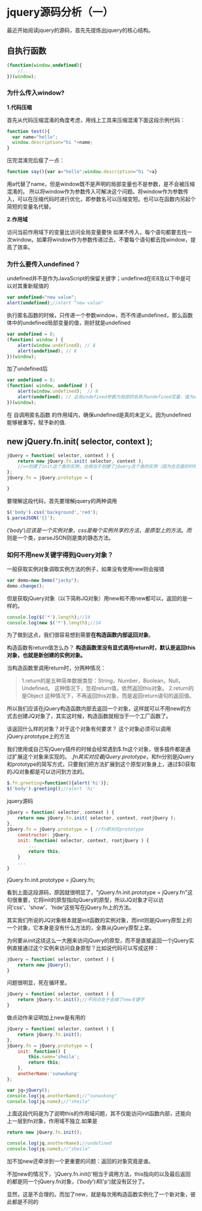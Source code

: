 # jquery源码分析（一）

最近开始阅读jquery的源码，首先先提炼出jquery的核心结构。

## 自执行函数
```javascript
(function(window,undefined){
    //...
})(window);
```
### 为什么传入window?

**1.代码压缩**

首先从代码压缩混淆的角度考虑，用线上工具来压缩混淆下面这段示例代码：

```javascript
function test(){
  var name="hello";
  window.description="hi "+name;
}
```
压完混淆完后瘦了一点：

```javascript
function say(){var a="hello";window.description="hi "+a}
```
用a代替了name，但是window既不是声明的局部变量也不是参数，是不会被压缩混淆的。
所以将window作为参数传入可解决这个问题。将window作为参数传入，可以在压缩代码时进行优化，即参数名可以压缩变短。也可以在函数内另起个简短的变量名代替。  

**2.作用域**

访问当前作用域下的变量比访问全局变量要快
如果不传入，每个语句都要去找一次window。如果将window作为参数传递过去，不要每个语句都去找window，提高了效率。

### 为什么要传入undefined？
undefined并不是作为JavaScript的保留关键字；undefined在IE8及以下中是可以对其重新赋值的

```javascript
var undefined="new value";
alert(undefined);//alert “new value"
```

执行匿名函数的时候，只传递一个参数window，而不传递undefined，那么函数体中的undefined局部变量的值，刚好就是undefined
```javascript
var undefined = 8;  
(function( window ) {   
    alert(window.undefined); // 8  
    alert(undefined); // 8  
})(window);  
```

加了undefined后

```javascript
var undefined = 8;  
(function( window, undefined ) {   
    alert(window.undefined);  // 8  
    alert(undefined); // 此处undefined参数为局部的名称为undefined变量，值为undefined  
})(window);  
```
在 自调用匿名函数 的作用域内，确保undefined是真的未定义。因为undefined能够被重写，赋予新的值.
## new jQuery.fn.init( selector, context );
```javascript
jQuery = function( selector, context ) {
	return new jQuery.fn.init( selector, context );
    //=>创建了init这个类的实例，也相当于创建了jQuery这个类的实例（因为在后面的时候，让init.prototype=jQuery.prototype）
};
jQuery.fn = jQuery.prototype = {

}
```
要理解这段代码，首先要理解jquery的两种调用

```javascript
$('body').css('background','red');
$.parseJSON('{}');
```
$('body')应该是一个实例对象，css是每个实例共享的方法，是原型上的方法。
而$则是一个类，parseJSON则是类的静态方法。  

### 如何不用new关键字得到jQuery对象？

一般获取实例对象调取实例方法的例子，如果没有使用new则会报错

```javascript
var demo=new Demo("jacky");
demo.change();
```
但是获取jQuery对象（以下简称JQ对象）用new和不用new都可以，返回的是一样的。

```javascript
console.log($('*').length);//14
console.log(new $('*').length);//14
```
为了做到这点，我们很容易想到需要**在构造函数内部返回对象**。

构造函数有return值怎么办？
**构造函数里没有显式调用return时，默认是返回this对象，也就是新创建的实例对象。**

当构造函数里调用return时，分两种情况：

> 1.return的是五种简单数据类型：String，Number，Boolean，Null，Undefined。 这种情况下，忽视return值，依然返回this对象。
> 2.return的是Object 这种情况下，不再返回this对象，而是返回return语句的返回值。

所以我们应该在jQuery构造函数内部去返回一个对象，这样就可以不用new的方式去创建JQ对象了，其实这时候，构造函数就相当于一个工厂函数了。

该返回什么样的对象？对于这个对象有何要求？
这个对象必须可以调用jQuery.prototype上的方法

我们使用或自己写jQuery插件的时候会经常遇到$.fn这个对象，很多插件都是通过扩展这个对象来实现的。
$.fn其实对应着jQuery.prototype，$和fn分别是jQuery和prototype的简写方式，只要我们把方法扩展到这个原型对象身上，通过$()获取的JQ对象都是可以访问到方法的。

```javascript
$.fn.greeting=function(){alert('hi')};
$('body').greeting();//alert 'hi'
```

jquery源码

```javascript
jQuery = function( selector, context ) {
    return new jQuery.fn.init( selector, context, rootjQuery );
},
jQuery.fn = jQuery.prototype = { //fn即对应prototype
    constructor: jQuery,
    init: function( selector, context, rootjQuery ) {
        ...
        return this;
    }
    ...
}
```
jQuery.fn.init.prototype = jQuery.fn;

看到上面这段源码，原因就很明显了，"jQuery.fn.init.prototype = jQuery.fn"这句很重要，它将init的原型指向jQuery的原型，所以JQ对象才可以访问‘css'、'show'、'hide'这些写在jQuery.fn上的方法。

其实我们所说的JQ对象根本就是init函数的实例对象，而init则是jQuery原型上的一个对象，它本身是没有什么方法的，全靠从jQuery原型上拿。

为何要从init这绕这么一大圈来访问jQuery的原型，而不是直接返回一个jQuery实例直接通过这个实例来访问自身原型？比如说代码可以写成这样：

```javascript
jQuery = function( selector, context ) {
    return new jQuery();
} 
```

问题很明显，死在循环里。

```javascript
jQuery = function( selector, context ) {
    return jQuery.fn.init();//不同点在于去掉了new关键字
}
```

做点动作来证明加上new是有用的

```javascript
jQuery = function( selector, context ) {
    return jQuery.fn.init();
},
jQuery.fn = jQuery.prototype = {
    init: function() {
        this.name='sheila';
        return this;
    },
    anotherName:'sunwukong'
};

var jq=jQuery();
console.log(jq.anotherName);//"sunwukong"
console.log(jq.name);//"sheila"

```

上面这段代码是为了说明this的作用域问题，其不仅能访问init函数内部，还能向上一层到fn对象，作用域不独立.如果是

```javascript
return new jQuery.fn.init();
```

```javascript
console.log(jq.anotherName);//undefined
console.log(jq.name);//"sheila"
```
加不加new还牵涉到一个更重要的问题：返回的对象究竟是谁。

不加new的情况下，'jQuery.fn.init()'相当于调用方法，this指向的以及最后返回的都是同一个jQuery.fn对象，$('body')和$('p')就没有区分了。

显然，这是不合理的。而加了new，就是每次用构造函数实例化了一个新对象，彼此都是不同的